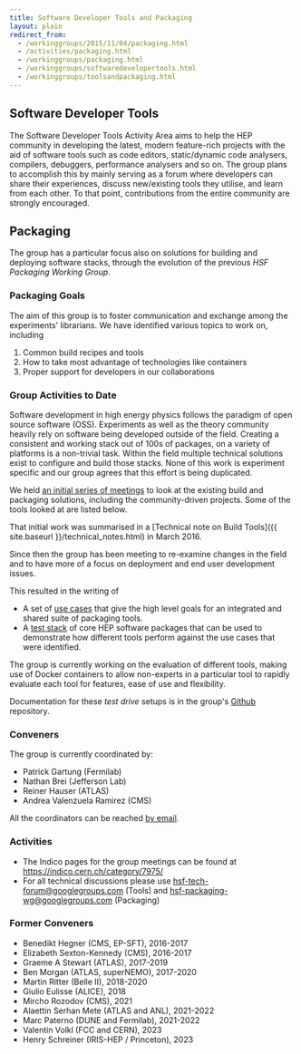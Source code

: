 ```yaml
---
title: Software Developer Tools and Packaging
layout: plain
redirect_from:
  - /workinggroups/2015/11/04/packaging.html
  - /activities/packaging.html
  - /workinggroups/packaging.html
  - /workinggroups/softwaredevelopertools.html
  - /workinggroups/toolsandpackaging.html
---
```


## Software Developer Tools

The Software Developer Tools Activity Area aims to help the HEP community in developing the latest, modern feature-rich projects
with the aid of software tools such as code editors, static/dynamic code analysers, compilers, debuggers, performance analysers and so on.
The group plans to accomplish this by mainly serving as a forum where developers can share their experiences, discuss new/existing tools they utilise,
and learn from each other. To that point, contributions from the entire community are strongly encouraged.

## Packaging

The group has a particular focus also on solutions for building and deploying software stacks, through the evolution of the previous *HSF Packaging Working Group*.

### Packaging Goals

The aim of this group is to foster communication and exchange among the experiments' librarians. We have identified various topics to work on, including

  1. Common build recipes and tools
  2. How to take most advantage of technologies like containers
  3. Proper support for developers in our collaborations

### Group Activities to Date

Software development in high energy physics follows the paradigm of open source software (OSS). Experiments as well as the theory community heavily rely on software being developed outside of the field. Creating a consistent and working stack out of 100s of packages, on a variety of platforms is a non-trivial task. Within the field multiple technical solutions exist to configure and build those stacks. None of this work is experiment specific and our
group agrees that this effort is being duplicated.

We held [an initial series of meetings](https://indico.cern.ch/category/7975/)
to look at the existing build and packaging solutions, including the
community-driven projects. Some of the tools looked at are listed below.

That initial work was summarised in a [Technical note on Build Tools]({{ site.baseurl }}/technical_notes.html)
in March 2016.

Since then the group has been meeting to re-examine changes in the field and to have
more of a focus on deployment and end user development issues.

This resulted in the writing of

- A set of [use cases](https://docs.google.com/document/d/1h-r3XPIXXxmr5tThIh6gu6VcXXRhBXtUuOv14ju3oTI/edit?usp=sharing)
that give the high level goals for an integrated and shared suite of packaging tools.
- A [test stack](https://docs.google.com/document/d/1LW8OsTFFA9QwsJ9fASkRoJ2E6Gk3UGnOQIcElCL8UCM/edit?usp=sharing)
of core HEP software packages that can be used to demonstrate how different
tools perform against the use cases that were identified.

The group is currently working on the evaluation of  different tools, making
use of Docker containers to allow non-experts in a particular tool to
rapidly evaluate each tool for features, ease of use and flexibility.

Documentation for these *test drive* setups is in the group's
[Github](https://github.com/HSF/packaging) repository.

### Conveners

The group is currently coordinated by:


- Patrick Gartung (Fermilab)
- Nathan Brei (Jefferson Lab)
- Reiner Hauser (ATLAS)
- Andrea Valenzuela Ramirez (CMS)


All the coordinators can be reached [by email](mailto:gartung@fnal.gov,nbrei@jlab.org,reiner.hauser@cern.ch,andrea.valenzuela.ramirez@cern.ch). <!-- markdown-link-check-disable-line -->

### Activities

- The Indico pages for the group meetings can be found at <https://indico.cern.ch/category/7975/>
- For all technical discussions please use <hsf-tech-forum@googlegroups.com> (Tools) and <hsf-packaging-wg@googlegroups.com> (Packaging)

### Former Conveners

- Benedikt Hegner (CMS, EP-SFT), 2016-2017
- Elizabeth Sexton-Kennedy (CMS), 2016-2017
- Graeme A Stewart (ATLAS), 2017-2019
- Ben Morgan (ATLAS, superNEMO), 2017-2020
- Martin Ritter (Belle II), 2018-2020
- Giulio Eulisse (ALICE), 2018
- Mircho Rozodov (CMS), 2021
- Alaettin Serhan Mete (ATLAS and ANL), 2021-2022
- Marc Paterno (DUNE and Fermilab), 2021-2022
- Valentin Volkl (FCC and CERN), 2023
- Henry Schreiner (IRIS-HEP / Princeton), 2023
